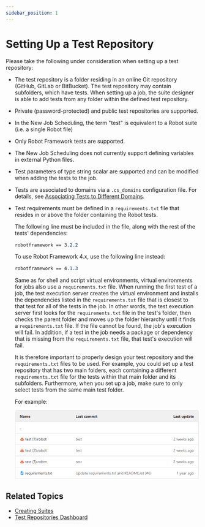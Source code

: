 ```yaml
---
sidebar_position: 1
---
```


# Setting Up a Test Repository

Please take the following under consideration when setting up a test repository:

- The test repository is a folder residing in an online Git repository (GitHub, GitLab or BitBucket). The test repository may contain subfolders, which have tests. When setting up a job, the suite designer is able to add tests from any folder within the defined test repository.
- Private (password-protected) and public test repositories are supported.
- In the New Job Scheduling, the term "test" is equivalent to a Robot suite (i.e. a single Robot file)
- Only Robot Framework tests are supported.
- The New Job Scheduling does not currently support defining variables in external Python files.
- Test parameters of type string scalar are supported and can be modified when adding the tests to the job.
- Tests are associated to domains via a `.cs_domains` configuration file. For details, see [Associating Tests to Different Domains](https://help.quali.com/Online%20Help/0.0/Portal/Content/IG/JSS/jss-associate-tests-to-domain.htm).
- Test requirements must be defined in a `requirements.txt` file that resides in or above the folder containing the Robot tests.
    
    The following line must be included in the file, along with the rest of the tests' dependencies:
    
    ```css
    robotframework == 3.2.2
    ```
    
    To use Robot Framework 4.x, use the following line instead:
    
    ```css
    robotframework == 4.1.3
    ```
    
    Same as for shell and script virtual environments, virtual environments for jobs also use a `requirements.txt` file. When running the first test of a job, the test execution server creates the virtual environment and installs the dependencies listed in the `requirements.txt` file that is closest to that test for all of the tests in the job. In other words, the test execution server first looks for the `requirements.txt` file in the test's folder, then checks the parent folder and moves up the folder hierarchy until it finds a `requirements.txt` file. If the file cannot be found, the job's execution will fail. In addition, if a test in the job needs a package or dependency that is missing from the `requirements.txt` file, that test's execution will fail.
    
    It is therefore important to properly design your test repository and the `requirements.txt` files to be used. For example, you could set up a test repository that has two main folders, each containing a different `requirements.txt` file for the tests within that main folder and its subfolders. Furthermore, when you set up a job, make sure to only select tests from the same main test folder.
    
    For example:
    
    ![](/Images/IG2/JssRepoStructure.png)
    

## Related Topics

- [Creating Suites](https://help.quali.com/Online%20Help/0.0/Portal/Content/JSS/jss-create-suite.htm)
- [Test Repositories Dashboard](https://help.quali.com/Online%20Help/0.0/Portal/Content/JSS/jss-job-scheduling-servers-tr.htm)